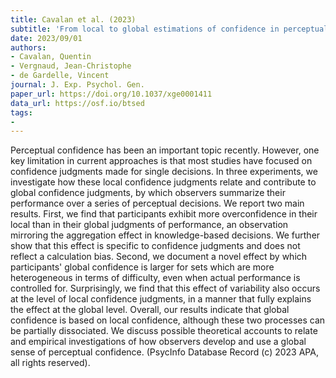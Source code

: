 ```yaml
---
title: Cavalan et al. (2023)
subtitle: 'From local to global estimations of confidence in perceptual decisions'
date: 2023/09/01
authors:
- Cavalan, Quentin
- Vergnaud, Jean-Christophe
- de Gardelle, Vincent
journal: J. Exp. Psychol. Gen.
paper_url: https://doi.org/10.1037/xge0001411
data_url: https://osf.io/btsed
tags:
- 
---
```


Perceptual confidence has been an important topic recently. However, one key limitation in current approaches is that most studies have focused on confidence judgments made for single decisions. In three experiments, we investigate how these local confidence judgments relate and contribute to global confidence judgments, by which observers summarize their performance over a series of perceptual decisions. We report two main results. First, we find that participants exhibit more overconfidence in their local than in their global judgments of performance, an observation mirroring the aggregation effect in knowledge-based decisions. We further show that this effect is specific to confidence judgments and does not reflect a calculation bias. Second, we document a novel effect by which participants' global confidence is larger for sets which are more heterogeneous in terms of difficulty, even when actual performance is controlled for. Surprisingly, we find that this effect of variability also occurs at the level of local confidence judgments, in a manner that fully explains the effect at the global level. Overall, our results indicate that global confidence is based on local confidence, although these two processes can be partially dissociated. We discuss possible theoretical accounts to relate and empirical investigations of how observers develop and use a global sense of perceptual confidence. (PsycInfo Database Record (c) 2023 APA, all rights reserved).
